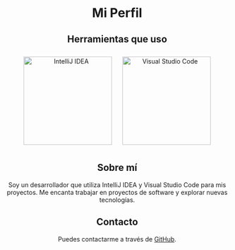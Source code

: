 <div style="text-align: center;">
  <h1>Mi Perfil</h1>
  
  <h2>Herramientas que uso</h2>
  <img src="URL_DE_LA_IMAGEN_DE_INTELLIJ" alt="IntelliJ IDEA" style="width: 200px; margin: 10px;">
  <img src="URL_DE_LA_IMAGEN_DE_VISUAL_STUDIO_CODE" alt="Visual Studio Code" style="width: 200px; margin: 10px;">
  
  <h2>Sobre mí</h2>
  <p>Soy un desarrollador que utiliza IntelliJ IDEA y Visual Studio Code para mis proyectos. Me encanta trabajar en proyectos de software y explorar nuevas tecnologías.</p>
  
  <h2>Contacto</h2>
  <p>Puedes contactarme a través de <a href="https://github.com/karrasmil80">GitHub</a>.</p>
</div>
